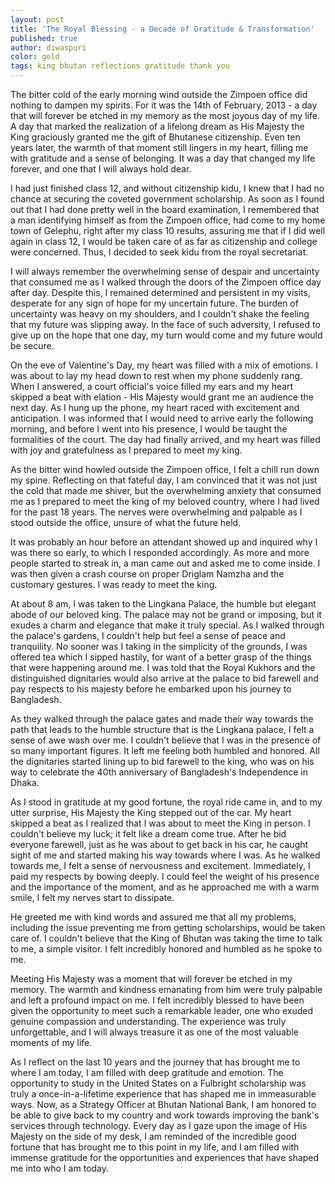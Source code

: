 ```yaml
---
layout: post
title: 'The Royal Blessing - a Decade of Gratitude & Transformation'
published: true
author: diwaspuri
color: gold
tags: king bhutan reflections gratitude thank you
---
```


The bitter cold of the early morning wind outside the Zimpoen office did nothing to dampen my spirits. For it was the 14th of February, 2013 - a day that will forever be etched in my memory as the most joyous day of my life. A day that marked the realization of a lifelong dream as His Majesty the King graciously granted me the gift of Bhutanese citizenship. Even ten years later, the warmth of that moment still lingers in my heart, filling me with gratitude and a sense of belonging. It was a day that changed my life forever, and one that I will always hold dear.

I had just finished class 12, and without citizenship kidu, I knew that I had no chance at securing the coveted government scholarship. As soon as I found out that I had done pretty well in the board examination, I remembered that a man identifying himself as from the Zimpoen office, had come to my home town of Gelephu, right after my class 10 results, assuring me that if I did well again in class 12, I would be taken care of as far as citizenship and college were concerned. Thus, I decided to seek kidu from the royal secretariat.

I will always remember the overwhelming sense of despair and uncertainty that consumed me as I walked through the doors of the Zimpoen office day after day. Despite this, I remained determined and persistent in my visits, desperate for any sign of hope for my uncertain future. The burden of uncertainty was heavy on my shoulders, and I couldn't shake the feeling that my future was slipping away. In the face of such adversity, I refused to give up on the hope that one day, my turn would come and my future would be secure.

On the eve of Valentine's Day, my heart was filled with a mix of emotions. I was about to lay my head down to rest when my phone suddenly rang. When I answered, a court official's voice filled my ears and my heart skipped a beat with elation - His Majesty would grant me an audience the next day. As I hung up the phone, my heart raced with excitement and anticipation. I was informed that I would need to arrive early the following morning, and before I went into his presence, I would be taught the formalities of the court. The day had finally arrived, and my heart was filled with joy and gratefulness as I prepared to meet my king.

As the bitter wind howled outside the Zimpoen office, I felt a chill run down my spine. Reflecting on that fateful day, I am convinced that it was not just the cold that made me shiver, but the overwhelming anxiety that consumed me as I prepared to meet the king of my beloved country, where I had lived for the past 18 years. The nerves were overwhelming and palpable as I stood outside the office, unsure of what the future held. 

It was probably an hour before an attendant showed up and inquired why I was there so early, to which I responded accordingly. As more and more people started to streak in, a man came out and asked me to come inside. I was then given a crash course on proper Driglam Namzha and the customary gestures. I was ready to meet the king.

At about 8 am, I was taken to the Lingkana Palace, the humble but elegant abode of our beloved king. The palace may not be grand or imposing, but it exudes a charm and elegance that make it truly special. As I walked through the palace's gardens, I couldn't help but feel a sense of peace and tranquility. No sooner was I taking in the simplicity of the grounds, I was offered tea which I sipped hastily, for want of a better grasp of the things that were happening around me. I was told that the Royal Kukhors and the distinguished dignitaries would also arrive at the palace to bid farewell and pay respects to his majesty before he embarked upon his journey to Bangladesh.

As they walked through the palace gates and made their way towards the path that leads to the humble structure that is the Lingkana palace, I felt a sense of awe wash over me. I couldn't believe that I was in the presence of so many important figures. It left me feeling both humbled and honored. All the dignitaries started lining up to bid farewell to the king, who was on his way to celebrate the 40th anniversary of Bangladesh's Independence in Dhaka.

As I stood in gratitude at my good fortune, the royal ride came in, and to my utter surprise, His Majesty the King stepped out of the car. My heart skipped a beat as I realized that I was about to meet the King in person. I couldn't believe my luck; it felt like a dream come true.
After he bid everyone farewell, just as he was about to get back in his car, he caught sight of me and started making his way towards where I was. As he walked towards me, I felt a sense of nervousness and excitement. Immediately, I paid my respects by bowing deeply. I could feel the weight of his presence and the importance of the moment, and as he approached me with a warm smile, I felt my nerves start to dissipate.

He greeted me with kind words and assured me that all my problems, including the issue preventing me from getting scholarships, would be taken care of. I couldn't believe that the King of Bhutan was taking the time to talk to me, a simple visitor. I felt incredibly honored and humbled as he spoke to me. 

Meeting His Majesty was a moment that will forever be etched in my memory. The warmth and kindness emanating from him were truly palpable and left a profound impact on me. I felt incredibly blessed to have been given the opportunity to meet such a remarkable leader, one who exuded genuine compassion and understanding. The experience was truly unforgettable, and I will always treasure it as one of the most valuable moments of my life.

As I reflect on the last 10 years and the journey that has brought me to where I am today, I am filled with deep gratitude and emotion. The opportunity to study in the United States on a Fulbright scholarship was truly a once-in-a-lifetime experience that has shaped me in immeasurable ways. Now, as a Strategy Officer at Bhutan National Bank, I am honored to be able to give back to my country and work towards improving the bank's services through technology. Every day as I gaze upon the image of His Majesty on the side of my desk, I am reminded of the incredible good fortune that has brought me to this point in my life, and I am filled with immense gratitude for the opportunities and experiences that have shaped me into who I am today.
